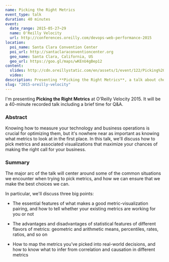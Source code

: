 ```yaml
---
name: Picking the Right Metrics
event_type: talk
duration: 40 minutes
event:
  date_range: 2015-05-27⋯29
  name: O'Reilly Velocity
  url: http://conferences.oreilly.com/devops-web-performance-2015
location:
  poi_name: Santa Clara Convention Center
  poi_url: http://santaclaraconventioncenter.org
  geo_name: Santa Clara, California, US
  geo_url: https://goo.gl/maps/wKEnU4gBep12
content:
  slides: http://cdn.oreillystatic.com/en/assets/1/event/122/Picking%20the%20right%20metrics%20Presentation.pdf
  video:
description: Presenting **Picking the Right Metrics**, a talk about choosing good visual tools for humans.
slug: "2015-oreilly-velocity"
---
```


I'm presenting **Picking the Right Metrics** at O'Reilly Velocity 2015. It will be a 40-minute recorded talk including a brief time for Q&A.

### Abstract

Knowing how to measure your technology and business operations is crucial for optimizing them, but it's nowhere near as important as knowing what metrics to look at in the first place. In this talk, we'll discuss how to pick metrics and associated visualizations that maximize your chances of making the right call for your business.

### Summary

The major arc of the talk will center around some of the common situations we encounter when trying to pick metrics, and how we can ensure that we make the best choices we can.

In particular, we'll discuss three big points:

* The essential features of what makes a good metric-visualization pairing, and how to tell whether your existing metrics are working for you or not

* The advantages and disadvantages of statistical features of different flavors of metrics: geometric and arithmetic means, percentiles, rates, ratios, and so on

* How to map the metrics you’ve picked into real-world decisions, and how to know what to infer from correlation and causation in different metrics
